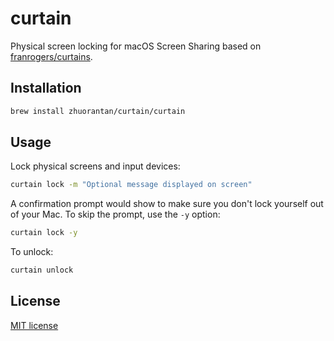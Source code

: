 # curtain

Physical screen locking for macOS Screen Sharing based on [franrogers/curtains](https://github.com/franrogers/curtains).

## Installation

```sh
brew install zhuorantan/curtain/curtain
```

## Usage

Lock physical screens and input devices:

```sh
curtain lock -m "Optional message displayed on screen"
```

A confirmation prompt would show to make sure you don't lock yourself out of your Mac. To skip the
prompt, use the `-y` option:

```sh
curtain lock -y
```

To unlock:

```sh
curtain unlock
```

## License

[MIT license](LICENSE)
